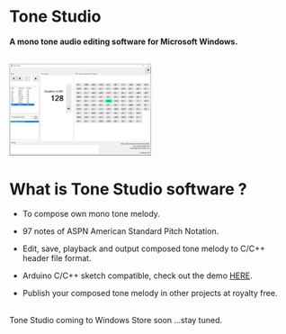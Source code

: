 # Tone Studio
**A mono tone audio editing software for Microsoft Windows.**
<br><br/>

<img src="https://github.com/rickygai/tonestudio/blob/main/images/ToneStudio.png" width=50% height=50%>

# What is Tone Studio software ?
- To compose own mono tone melody.

- 97 notes of ASPN American Standard Pitch Notation.

- Edit, save, playback and output composed tone melody to C/C++ header file format.

- Arduino C/C++ sketch compatible, check out the demo [HERE](https://drive.google.com/file/d/1MXhUsjOQoxmVl7hEdogBaWM4x9ibQpun/view?usp=sharing).

- Publish your composed tone melody in other projects at royalty free.
<br><br/>

Tone Studio coming to Windows Store soon ...stay tuned.
<br><br/>
